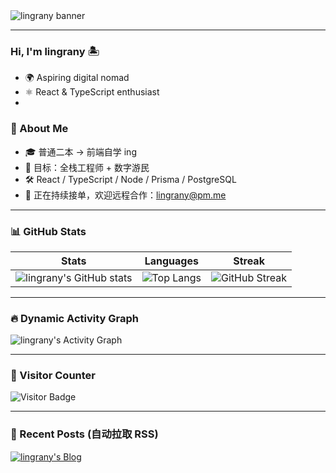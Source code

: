 <!-- 动态主题切换：GitHub 官方 media 查询 -->
<picture>
  <source media="(prefers-color-scheme: dark)" srcset="https://raw.githubusercontent.com/lingrany/lingrany/main/assets/dark_banner.svg">
  <source media="(prefers-color-scheme: light)" srcset="https://raw.githubusercontent.com/lingrany/lingrany/main/assets/light_banner.svg">
  <img alt="lingrany banner" src="https://raw.githubusercontent.com/lingrany/lingrany/main/assets/light_banner.svg">
</picture>

---
### Hi, I'm lingrany 🏝️
- 🌍 Aspiring digital nomad
- ⚛️ React & TypeScript enthusiast
- 
### 🚀 About Me
- 🎓 普通二本 → 前端自学 ing  
- 🎯 目标：全栈工程师 + 数字游民  
- 🛠️ React / TypeScript / Node / Prisma / PostgreSQL  
- 💬 正在持续接单，欢迎远程合作：lingrany@pm.me  

---

### 📊 GitHub Stats

| Stats | Languages | Streak |
| --- | --- | --- |
| ![lingrany's GitHub stats](https://github-readme-stats.vercel.app/api?username=lingrany&show_icons=true&theme=transparent) | ![Top Langs](https://github-readme-stats.vercel.app/api/top-langs/?username=lingrany&layout=compact&langs_count=6&theme=transparent) | ![GitHub Streak](https://github-readme-streak-stats.herokuapp.com/?user=lingrany&theme=transparent) |

---

### 🔥 Dynamic Activity Graph
![lingrany's Activity Graph](https://github-readme-activity-graph.vercel.app/graph?username=lingrany&theme=xcode)

---

### 👀 Visitor Counter
![Visitor Badge](https://visitor-badge.glitch.me/badge?page_id=lingrany.lingrany)

---

### 🎯 Recent Posts (自动拉取 RSS)
<!-- 如需博客卡片，把下面的 feed 换成你自己的 RSS 地址即可 -->
[![lingrany's Blog](https://github-readme-medium.vercel.app/?username=@lingrany&limit=3)](https://medium.com/@lingrany)
